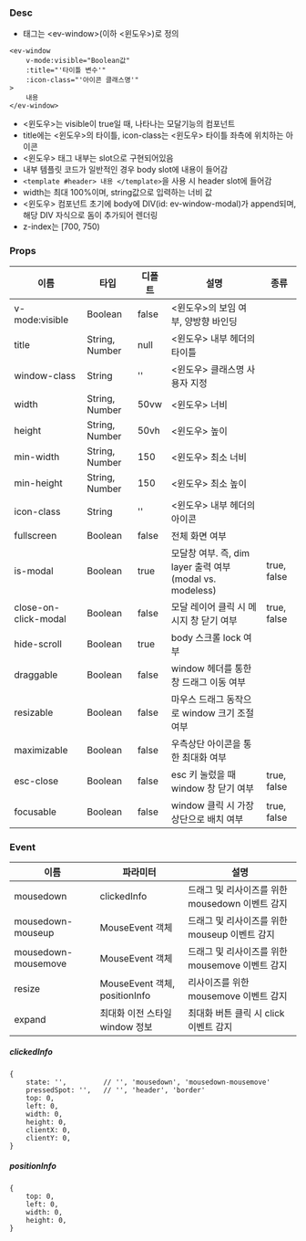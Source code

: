 
### Desc
 - 태그는 &lt;ev-window&gt;(이하 <윈도우>)로 정의

```
<ev-window
    v-mode:visible="Boolean값"
    :title="'타이틀 변수'"
    :icon-class="'아이콘 클래스명'"
>
    내용
</ev-window>
```

 - <윈도우>는 visible이 true일 때, 나타나는 모달기능의 컴포넌트
 - title에는 <윈도우>의 타이틀, icon-class는 <윈도우> 타이틀 좌측에 위치하는 아이콘
 - <윈도우> 태그 내부는 slot으로 구현되어있음
 - 내부 템플릿 코드가 일반적인 경우 body slot에 내용이 들어감
 - `<template #header> 내용 </template>`을 사용 시 header slot에 들어감  
 - width는 최대 100%이며, string값으로 입력하는 너비 값
 - <윈도우> 컴포넌트 초기에 body에 DIV(id: ev-window-modal)가 append되며, 해당 DIV 자식으로 돔이 추가되어 렌더링
 - z-index는 [700, 750)
 


### Props
| 이름                   | 타입             | 디폴트   | 설명                                             | 종류          |
|----------------------|----------------|-------|------------------------------------------------|-------------|
| v-mode:visible       | Boolean        | false | <윈도우>의 보임 여부, 양방향 바인딩                          |             |
| title                | String, Number | null  | <윈도우> 내부 헤더의 타이틀                               |
| window-class         | String         | ''    | <윈도우> 클래스명 사용자 지정                              |             |
| width                | String, Number | 50vw  | <윈도우> 너비                                       |             |
| height               | String, Number | 50vh  | <윈도우> 높이                                       |             |
| min-width            | String, Number | 150   | <윈도우> 최소 너비                                    |             |
| min-height           | String, Number | 150   | <윈도우> 최소 높이                                    |             |
| icon-class           | String         | ''    | <윈도우> 내부 헤더의 아이콘                               |             |
| fullscreen           | Boolean        | false | 전체 화면 여부                                       |
| is-modal             | Boolean        | true  | 모달창 여부. 즉, dim layer 출력 여부(modal vs. modeless) | true, false |
| close-on-click-modal | Boolean        | false | 모달 레이어 클릭 시 메시지 창 닫기 여부                        | true, false |
| hide-scroll          | Boolean        | true  | body 스크롤 lock 여부                               |
| draggable            | Boolean        | false | window 헤더를 통한 창 드래그 이동 여부                      |
| resizable            | Boolean        | false | 마우스 드래그 동작으로 window 크기 조절 여부                   |
| maximizable          | Boolean        | false | 우측상단 아이콘을 통한 최대화 여부                            |
| esc-close            | Boolean        | false | esc 키 눌렀을 때 window 창 닫기 여부                     | true, false |
| focusable            | Boolean        | false | window 클릭 시 가장 상단으로 배치 여부                      | true, false |

### Event

| 이름 | 파라미터 | 설명 |
| --- | --- | --- |
| mousedown | clickedInfo | 드래그 및 리사이즈를 위한 mousedown 이벤트 감지 |
| mousedown-mouseup | MouseEvent 객체 | 드래그 및 리사이즈를 위한 mouseup 이벤트 감지   |
| mousedown-mousemove | MouseEvent 객체 | 드래그 및 리사이즈를 위한 mousemove 이벤트 감지 |
| resize | MouseEvent 객체, positionInfo | 리사이즈를 위한 mousemove 이벤트 감지 |
| expand | 최대화 이전 스타일 window 정보 | 최대화 버튼 클릭 시 click 이벤트 감지 |

##### clickedInfo
```
{
    state: '',         // '', 'mousedown', 'mousedown-mousemove'
    pressedSpot: '',   // '', 'header', 'border'
    top: 0,
    left: 0,
    width: 0,
    height: 0,
    clientX: 0,
    clientY: 0,
}
```

##### positionInfo
```
{
    top: 0,
    left: 0, 
    width: 0,
    height: 0, 
}
```

